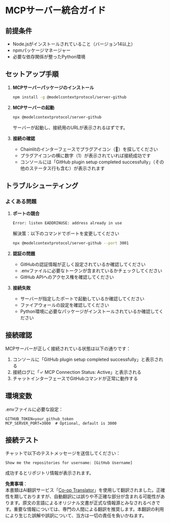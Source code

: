 <!--
CO_OP_TRANSLATOR_METADATA:
{
  "original_hash": "c4be907703b836d1a1c360db20da4de9",
  "translation_date": "2025-07-12T14:15:09+00:00",
  "source_file": "11-mcp/code_samples/github-mcp/MCP_SETUP.md",
  "language_code": "ja"
}
-->
# MCPサーバー統合ガイド

## 前提条件
- Node.jsがインストールされていること（バージョン14以上）
- npmパッケージマネージャー
- 必要な依存関係が整ったPython環境

## セットアップ手順

1. **MCPサーバーパッケージのインストール**
   ```bash
   npm install -g @modelcontextprotocol/server-github
   ```

2. **MCPサーバーの起動**
   ```bash
   npx @modelcontextprotocol/server-github
   ```
   サーバーが起動し、接続用のURLが表示されるはずです。

3. **接続の確認**
   - Chainlitのインターフェースでプラグアイコン（🔌）を探してください
   - プラグアイコンの横に数字（1）が表示されていれば接続成功です
   - コンソールには「GitHub plugin setup completed successfully」（その他のステータス行も含む）が表示されます

## トラブルシューティング

### よくある問題

1. **ポートの競合**
   ```bash
   Error: listen EADDRINUSE: address already in use
   ```
   解決策：以下のコマンドでポートを変更してください
   ```bash
   npx @modelcontextprotocol/server-github --port 3001
   ```

2. **認証の問題**
   - GitHubの認証情報が正しく設定されているか確認してください
   - .envファイルに必要なトークンが含まれているかチェックしてください
   - GitHub APIへのアクセス権を確認してください

3. **接続失敗**
   - サーバーが指定したポートで起動しているか確認してください
   - ファイアウォールの設定を確認してください
   - Python環境に必要なパッケージがインストールされているか確認してください

## 接続確認

MCPサーバーが正しく接続されている状態は以下の通りです：
1. コンソールに「GitHub plugin setup completed successfully」と表示される
2. 接続ログに「✓ MCP Connection Status: Active」と表示される
3. チャットインターフェースでGitHubコマンドが正常に動作する

## 環境変数

.envファイルに必要な設定：
```
GITHUB_TOKEN=your_github_token
MCP_SERVER_PORT=3000  # Optional, default is 3000
```

## 接続テスト

チャットで以下のテストメッセージを送信してください：
```
Show me the repositories for username: [GitHub Username]
```
成功するとリポジトリ情報が表示されます。

**免責事項**：  
本書類はAI翻訳サービス「[Co-op Translator](https://github.com/Azure/co-op-translator)」を使用して翻訳されました。正確性を期しておりますが、自動翻訳には誤りや不正確な部分が含まれる可能性があります。原文の言語によるオリジナル文書が正式な情報源とみなされるべきです。重要な情報については、専門の人間による翻訳を推奨します。本翻訳の利用により生じた誤解や誤訳について、当方は一切の責任を負いかねます。